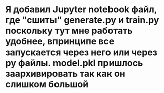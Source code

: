 # Я добавил Jupyter notebook файл, где "сшиты" generate.py и train.py поскольку тут мне работать удобнее, впринципе все запускается через него или через py файлы. model.pkl пришлось заархивировать так как он слишком большой
